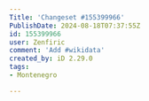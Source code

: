 ```yaml
---
Title: 'Changeset #155399966'
PublishDate: 2024-08-18T07:37:55Z
id: 155399966
user: Zenfiric
comment: 'Add #wikidata'
created_by: iD 2.29.0
tags:
- Montenegro

---
```

